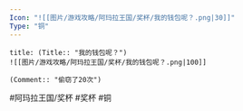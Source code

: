 ```yaml
---
Icon: "![[图片/游戏攻略/阿玛拉王国/奖杯/我的钱包呢？.png|30]]"
Type: "铜"
---
```

```ad-common-bronze-trophy
title: (Title:: "我的钱包呢？")
![[图片/游戏攻略/阿玛拉王国/奖杯/我的钱包呢？.png|100]]

(Comment:: "偷窃了20次")
```

#阿玛拉王国/奖杯 #奖杯 #铜
